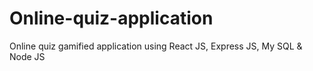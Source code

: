# Online-quiz-application
Online quiz gamified application using React JS, Express JS, My SQL &amp; Node JS
